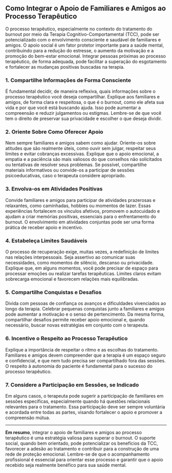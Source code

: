 
## Como Integrar o Apoio de Familiares e Amigos ao Processo Terapêutico

O processo terapêutico, especialmente no contexto do tratamento do burnout por meio da Terapia Cognitivo-Comportamental (TCC), pode ser potencializado com o envolvimento consciente e saudável de familiares e amigos. O apoio social é um fator protetor importante para a saúde mental, contribuindo para a redução do estresse, o aumento da motivação e a promoção do bem-estar emocional. Integrar pessoas próximas ao processo terapêutico, de forma adequada, pode facilitar a superação do esgotamento e fortalecer as mudanças positivas buscadas na terapia.

### 1. Compartilhe Informações de Forma Consciente

É fundamental decidir, de maneira reflexiva, quais informações sobre o processo terapêutico você deseja compartilhar. Explique aos familiares e amigos, de forma clara e respeitosa, o que é o burnout, como ele afeta sua vida e por que você está buscando ajuda. Isso pode aumentar a compreensão e reduzir julgamentos ou estigmas. Lembre-se de que você tem o direito de preservar sua privacidade e escolher o que deseja dividir.

### 2. Oriente Sobre Como Oferecer Apoio

Nem sempre familiares e amigos sabem como ajudar. Oriente-os sobre atitudes que são realmente úteis, como ouvir sem julgar, respeitar seus limites e evitar cobranças excessivas. Explique que o apoio emocional, a empatia e a paciência são mais valiosos do que conselhos não solicitados ou tentativas de resolver seus problemas. Se possível, compartilhe materiais informativos ou convide-os a participar de sessões psicoeducativas, caso o terapeuta considere apropriado.

### 3. Envolva-os em Atividades Positivas

Convide familiares e amigos para participar de atividades prazerosas e relaxantes, como caminhadas, hobbies ou momentos de lazer. Essas experiências fortalecem os vínculos afetivos, promovem o autocuidado e ajudam a criar memórias positivas, essenciais para o enfrentamento do burnout. O envolvimento em atividades conjuntas pode ser uma forma prática de receber apoio e incentivo.

### 4. Estabeleça Limites Saudáveis

O processo de recuperação exige, muitas vezes, a redefinição de limites nas relações interpessoais. Seja assertivo ao comunicar suas necessidades, como momentos de silêncio, descanso ou privacidade. Explique que, em alguns momentos, você pode precisar de espaço para processar emoções ou realizar tarefas terapêuticas. Limites claros evitam sobrecarga emocional e favorecem relações mais equilibradas.

### 5. Compartilhe Conquistas e Desafios

Divida com pessoas de confiança os avanços e dificuldades vivenciados ao longo da terapia. Celebrar pequenas conquistas junto a familiares e amigos pode aumentar a motivação e o senso de pertencimento. Da mesma forma, compartilhar desafios permite receber apoio emocional e, quando necessário, buscar novas estratégias em conjunto com o terapeuta.

### 6. Incentive o Respeito ao Processo Terapêutico

Explique a importância de respeitar o ritmo e as escolhas do tratamento. Familiares e amigos devem compreender que a terapia é um espaço seguro e confidencial, e que nem tudo precisa ser compartilhado fora das sessões. O respeito à autonomia do paciente é fundamental para o sucesso do processo terapêutico.

### 7. Considere a Participação em Sessões, se Indicado

Em alguns casos, o terapeuta pode sugerir a participação de familiares em sessões específicas, especialmente quando há questões relacionais relevantes para o tratamento. Essa participação deve ser sempre voluntária e acordada entre todas as partes, visando fortalecer o apoio e promover a compreensão mútua.

---

**Em resumo**, integrar o apoio de familiares e amigos ao processo terapêutico é uma estratégia valiosa para superar o burnout. O suporte social, quando bem orientado, pode potencializar os benefícios da TCC, favorecer a adesão ao tratamento e contribuir para a construção de uma rede de proteção emocional. Lembre-se de que o acompanhamento profissional é essencial para orientar esse processo e garantir que o apoio recebido seja realmente benéfico para sua saúde mental.
```
